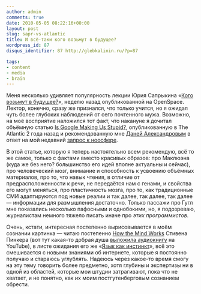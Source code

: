 ```yaml
---
author: admin
comments: true
date: 2010-05-05 08:22:16+00:00
layout: post
slug: sapr-vs-atlantic
title: И всё-таки кого возьмут в будущее?
wordpress_id: 87
disqus_identifier: 87 http://glebkalinin.ru/?p=87

tags:
- content
- media
- brain
---
```


Меня несколько удивляет популярность лекции Юрия Сапрыкина «[Кого возьмут в будущее?](http://www.openspace.ru/society/world/details/17429/)», неделю назад опубликованной на OpenSpace. Лектор, конечно, сразу же признался, что только учится, но я ожидал чуть более глубоких наблюдений от сего почтенного мужа. Возможно, на моё восприятие наложился тот факт, что накануне я дочитал объёмную статью [Is Google Making Us Stupid?](http://theatlantic.com/magazine/archive/2008/07/is-google-making-us-stupid/6868/),  опубликованную в The Atlantic 2 года назад и рекомендованную мне [Даней Александровым](http://www.idiosync.info/) в ответ на мой недавний [запрос к ноосфере](http://glebkalinin.ru/internet-as-a-black-swan/). 

В этой статье, которую я теперь настоятельно всем рекомендую, всё то же самое, только с фактами вместо красивых образов: про Маклюэна (куда же без него? большинство его идей вполне актуальны и сейчас), про человеческий мозг, внимание и способность к усвоению объёмных материалов, про то, что навык чтения, в отличие от предрасположенности к речи, не передаётся нам с генами, и свойства его могут меняться, про пластичность мозга, про то, как традиционные СМИ адаптируются под новые реалии и так далее, так далее, так далее — информации для размышления достаточно. Только пассажи про Гугл мне показались несколько пафосными и однобокими, но, я подозреваю, журналистам немного тяжело писать иначе про _этих программистов_.

Очень, кстати, интересная постепенно вырисовывается в моём сознании картинка — читаю постепенно [How the Mind Works](http://www.amazon.com/How-Mind-Works-Steven-Pinker/dp/0393318486) Стивена Пинкера (вот тут какая-то добрая душа [выложила аудиокнигу](http://www.youtube.com/watch?v=vuwNfPca_Pw) на YouTube), в листе ожидания его же «[Язык как инстинкт](http://www.ozon.ru/context/detail/id/4353722/?partner=experiment)», всё это смешивается с новыми знаниями об интернете, которые я постоянно получаю и стараюсь углублять. Надеюсь через какое-то время смогу на эту тему говорить более предметно, хотя глубины и экспертизы ни в одной из областей, которые мои штудии затрагивают, пока что не хватает, и не понятно, как их моим постгутенберговым сознанием обрести.
